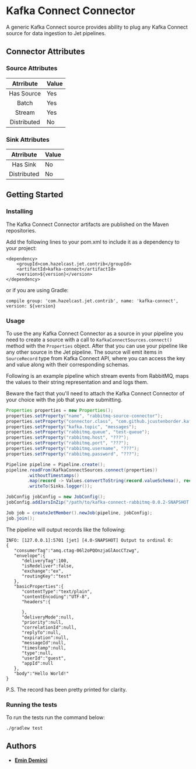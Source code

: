 # Kafka Connect Connector

A generic Kafka Connect source provides ability to plug any Kafka Connect source for data ingestion to Jet pipelines.

## Connector Attributes

### Source Attributes
|  Atrribute  | Value |
|:-----------:|-------|
| Has Source  |  Yes  |
| Batch       |  Yes  |
| Stream      |  Yes  |
| Distributed |  No   |

### Sink Attributes
|  Atrribute  | Value |
|:-----------:|-------|
| Has Sink    |  No   |
| Distributed |  No   |

## Getting Started

### Installing

The Kafka Connect Connector artifacts are published on the Maven repositories. 

Add the following lines to your pom.xml to include it as a dependency to your project:

```
<dependency>
    <groupId>com.hazelcast.jet.contrib</groupId>
    <artifactId>kafka-connect</artifactId>
    <version>${version}</version>
</dependency>
```

or if you are using Gradle: 
```
compile group: 'com.hazelcast.jet.contrib', name: 'kafka-connect', version: ${version}
```

### Usage

To use the any Kafka Connect Connector as a source in your pipeline you need to create a 
source with a call to `KafkaConnectSources.connect()` method with the `Properties` object. 
After that you can use your pipeline like any other source in the
Jet pipeline. The source will emit items in `SourceRecord` type from Kafka 
Connect API, where you can access the key and value along with their corresponding
schemas.

Following is an example pipeline which stream events from RabbitMQ, maps the values to
their string representation and and logs them.

Beware the fact that you'll need to attach the Kafka Connect Connector of your 
choice with the job that you are submitting.

```java
Properties properties = new Properties();
properties.setProperty("name", "rabbitmq-source-connector");
properties.setProperty("connector.class", "com.github.jcustenborder.kafka.connect.rabbitmq.RabbitMQSourceConnector");
properties.setProperty("kafka.topic", "messages");
properties.setProperty("rabbitmq.queue", "test-queue");
properties.setProperty("rabbitmq.host", "???");
properties.setProperty("rabbitmq.port", "???");
properties.setProperty("rabbitmq.username", "???");
properties.setProperty("rabbitmq.password", "???");

Pipeline pipeline = Pipeline.create();
pipeline.readFrom(KafkaConnectSources.connect(properties))
        .withoutTimestamps()
        .map(record -> Values.convertToString(record.valueSchema(), record.value()))
        .writeTo(Sinks.logger());

JobConfig jobConfig = new JobConfig();
jobConfig.addJarsInZip("/path/to/kafka-connect-rabbitmq-0.0.2-SNAPSHOT.zip");

Job job = createJetMember().newJob(pipeline, jobConfig);
job.join();
```

The pipeline will output records like the following:

```
INFO: [127.0.0.1]:5701 [jet] [4.0-SNAPSHOT] Output to ordinal 0: 
{
   "consumerTag":"amq.ctag-06l2oPQOnzjaGlAocCTzwg",
   "envelope":{
      "deliveryTag":100,
      "isRedeliver":false,
      "exchange":"ex",
      "routingKey":"test"
   },
   "basicProperties":{
      "contentType":"text/plain",
      "contentEncoding":"UTF-8",
      "headers":{

      },
      "deliveryMode":null,
      "priority":null,
      "correlationId":null,
      "replyTo":null,
      "expiration":null,
      "messageId":null,
      "timestamp":null,
      "type":null,
      "userId":"guest",
      "appId":null
   },
   "body":"Hello World!"
}
```
P.S. The record has been pretty printed for clarity.

### Running the tests

To run the tests run the command below: 

```
./gradlew test
```

## Authors

* **[Emin Demirci](https://github.com/eminn)**
